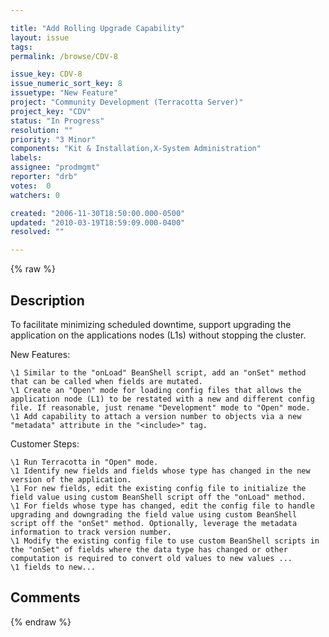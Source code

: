 ```yaml
---

title: "Add Rolling Upgrade Capability"
layout: issue
tags: 
permalink: /browse/CDV-8

issue_key: CDV-8
issue_numeric_sort_key: 8
issuetype: "New Feature"
project: "Community Development (Terracotta Server)"
project_key: "CDV"
status: "In Progress"
resolution: ""
priority: "3 Minor"
components: "Kit & Installation,X-System Administration"
labels: 
assignee: "prodmgmt"
reporter: "drb"
votes:  0
watchers: 0

created: "2006-11-30T18:50:00.000-0500"
updated: "2010-03-19T18:59:09.000-0400"
resolved: ""

---
```




{% raw %}



## Description

<div markdown="1" class="description">

To facilitate minimizing scheduled downtime, support upgrading the application on the applications nodes (L1s) without stopping the cluster.

New Features:

    \1 Similar to the "onLoad" BeanShell script, add an "onSet" method that can be called when fields are mutated.
    \1 Create an "Open" mode for loading config files that allows the application node (L1) to be restated with a new and different config file. If reasonable, just rename "Development" mode to "Open" mode.
    \1 Add capability to attach a version number to objects via a new "metadata" attribute in the "<include>" tag.

Customer Steps:

    \1 Run Terracotta in "Open" mode.
    \1 Identify new fields and fields whose type has changed in the new version of the application.
    \1 For new fields, edit the existing config file to initialize the field value using custom BeanShell script off the "onLoad" method.
    \1 For fields whose type has changed, edit the config file to handle upgrading and downgrading the field value using custom BeanShell script off the "onSet" method. Optionally, leverage the metadata information to track version number.
    \1 Modify the existing config file to use custom BeanShell scripts in the "onSet" of fields where the data type has changed or other computation is required to convert old values to new values ...
    \1 fields to new...


</div>

## Comments



{% endraw %}
